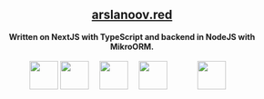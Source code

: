 <h2 align="center">
    <a href="https://arslanoov.red">arslanoov.red</a>
</h2>

<p align="center">
    <b>Written on NextJS with TypeScript and backend in NodeJS with MikroORM.</b> <br /><br />
    <img align="center" width="50px" src="https://upload.wikimedia.org/wikipedia/commons/4/4c/Typescript_logo_2020.svg" alt=""/>    
    <img align="center" style="margin-right: 15px" src="https://upload.wikimedia.org/wikipedia/commons/thumb/a/a7/React-icon.svg/1280px-React-icon.svg.png" alt="" height="50"/>
    <img align="center" style="margin-right: 15px" height="50" src="https://upload.wikimedia.org/wikipedia/commons/thumb/8/8e/Nextjs-logo.svg/800px-Nextjs-logo.svg.png" />    
    <img align="center" style="margin-right: 15px" height="50" src="https://upload.wikimedia.org/wikipedia/commons/thumb/d/d9/Node.js_logo.svg/1200px-Node.js_logo.svg.png" />    
    <img align="center" style="margin-right: 15px" height="15" src="https://mikro-orm.io/img/logo.svg" />    
    <img align="center" style="margin-right: 15px" width="50" src="https://upload.wikimedia.org/wikipedia/commons/thumb/9/96/Sass_Logo_Color.svg/1280px-Sass_Logo_Color.svg.png" />
</p>